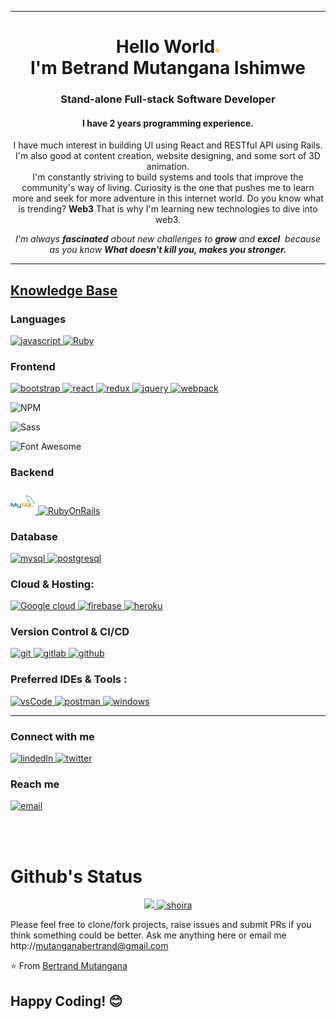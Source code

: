 <p align="center"></p><hr><h1 align="center">Hello World<img src="https://raw.githubusercontent.com/ABSphreak/ABSphreak/master/gifs/Hi.gif" width="8px"><br> I'm Betrand Mutangana Ishimwe</h1><h3 align="center">Stand-alone Full-stack Software Developer  </h3><h4 align="center">I have 2 years programming experience.</h4>
<p align="center">I have much interest in building UI using React and RESTful API using Rails. I'm also good at content creation, website designing, and some sort of 3D animation. <br>
  I'm constantly striving to build systems and tools that improve the community's way of living. Curiosity is the one that pushes me to learn more and seek for more adventure in this internet world. Do you know what is trending? <strong>Web3</strong> That is why I'm learning new technologies to dive into web3.</p>

<p align="center">
  <em>I'm always <b>
fascinated</b>
    about new challenges to 
    <b>grow</b> and 
    <b>excel</b>&nbsp
    because as you know <b>What doesn't kill you, makes you stronger.</b>
  </em> 
  <br>
  
</p>
<hr>
<h2><u><b>Knowledge Base</b></u></h2>

<h3>Languages</h3>
<p>
  <a href="https://developer.mozilla.org/en-US/docs/Web/JavaScript" target="_blank"> 
    <img src="https://img.shields.io/badge/Javascript-F7DF1E.svg?style=for-the-badge&logo=javascript&logoColor=black"
      alt="javascript"/> 
  </a>
   <a href="https://www.ruby-lang.org/en/" target="_blank"> 
    <img src="https://img.shields.io/badge/Ruby-F7DF1E.svg?style=for-the-badge&logo=Ruby&logoColor=red"
      alt="Ruby"/> 
  </a>
</p>
<p>
<h3>Frontend</h3>
<p>
      <a href="https://getbootstrap.com" target="_blank">
    <img src="https://img.shields.io/badge/bootstrap-7952B3.svg?style=for-the-badge&logo=bootstrap&logoColor=white"
      alt="bootstrap"/>
  </a>

  <a href="https://reactjs.org/" target="_blank"> 
    <img src="https://img.shields.io/badge/reactjs-61DAFB.svg?style=for-the-badge&logo=react&logoColor=black"
      alt="react"/> 
  </a>
  
  <a href="https://redux.js.org" target="_blank"> 
    <img src="https://img.shields.io/badge/redux-764ABC.svg?style=for-the-badge&logo=redux&logoColor=white" alt="redux"/> 
  </a> 
  <a href="https://jquery.com/" target="_blank">
    <img src="https://img.shields.io/badge/jquery-0769AD.svg?style=for-the-badge&logo=jquery&logoColor=white" alt="jquery"/> 
  </a>
  <a href="https://webpack.js.org" target="_blank">
    <img src="https://img.shields.io/badge/webpack-8DD6F9.svg?style=for-the-badge&logo=webpack&logoColor=black"
      alt="webpack"/>
  </a>
  
 ![NPM](https://img.shields.io/badge/-npm-000000?style=flat&logo=npm&labelColor=ffffff)
  
 ![Sass](https://img.shields.io/badge/-Sass-000000?style=flat&logo=sass&logoColor=ffffff&labelColor=%23CC6699)
  
![Font Awesome](https://img.shields.io/badge/-font%20awesome-000000?style=flat&logo=font-awesome&logoColor=339AF0&labelColor=ffffff)
  
  
</p>
<p>
<h3>Backend</h3>
<p>

   <a href="https://www.mysql.com/" target="_blank"> <img src="https://raw.githubusercontent.com/devicons/devicon/master/icons/mysql/mysql-original-wordmark.svg" alt="mysql" width="40" height="40"/> </a>
 <a href="https://rubyonrails.org/" target="_blank"> <img src="https://img.shields.io/badge/RubyOnRails-F7DF1E.svg?style=for-the-badge&logo=RubyOnRails&logoColor=red"
      alt="RubyOnRails"/> </a>
</p> 
<h3>Database</h3>
<p>
  <a href="https://www.mysql.com/" target="_blank"> 
    <img src="https://img.shields.io/badge/MySQL-005C84?style=for-the-badge&logo=mysql&logoColor=white"
      alt="mysql"/>
  </a>
   <a href="https://www.postgresql.org/" target="_blank"> 
    <img src="https://img.shields.io/badge/PostGreSql-005C84?style=for-the-badge&logo=PostGreSql&logoColor=blue"
      alt="postgresql"/>
  </a>
 
</p>
<p>
<h3>Cloud & Hosting:</h3>
<p>
  <a href="https://cloud.google.com/" target="_blank">
    <img  src="https://img.shields.io/badge/Google_Cloud-4285F4?style=for-the-badge&logo=google-cloud&logoColor=white" alt="Google cloud"/> 
  </a>
  <a href="https://netlify.com/" target="_blank">
    <img src="https://img.shields.io/badge/netlify-00C7B7.svg?style=for-the-badge&logo=netlify&logoColor=black" alt="firebase"/>
  </a>
  <a href="https://heroku.com" target="_blank"> 
    <img src="https://img.shields.io/badge/heroku-430098.svg?style=for-the-badge&logo=heroku&logoColor=white"
      alt="heroku"/> 
  </a> 
</p>
<p>
<h3>Version Control & CI/CD</h3>
<p>
  <a href="https://git-scm.com/" target="_blank">
    <img src="https://img.shields.io/badge/git-F05032.svg?style=for-the-badge&logo=git&logoColor=white"
      alt="git"/>
  </a>
  <a href="https://gitlab.com" target="_blank">
    <img src="https://img.shields.io/badge/gitlab-181717.svg?style=for-the-badge&logo=gitlab&logoColor=red" alt="gitlab" />
  </a>
   <a href="https://github.com/ELanza-48" target="_blank">
    <img src="https://img.shields.io/badge/github-181717.svg?style=for-the-badge&logo=github&logoColor=white" alt="github" />
  </a>
</p>
<p>
<h3>Preferred IDEs & Tools :</h3>
<p> 
  <a href="https://code.visualstudio.com/" target="_blank">
    <img src="https://img.shields.io/badge/vscode-007ACC.svg?style=for-the-badge&logo=visualstudiocode&logoColor=white" alt="vsCode"/> 
  </a>
  <a href="https://postman.com" target="_blank"> 
    <img src="https://img.shields.io/badge/postman-FF6C37.svg?style=for-the-badge&logo=postman&logoColor=white" alt="postman"/>
  </a>
  <a href="https://www.microsoft.com/fr-fr/windows" target="_blank"> 
    <img src="https://img.shields.io/badge/Windows-0078D6?style=for-the-badge&logo=windows&logoColor=white" alt="windows"/>
  </a>
</p>

----

<h3>Connect with me</h3>

<div style="margin-top:10px">
  <div>
    <a  href="https://www.linkedin.com/in/bertrandmutangana" target="_blank">
      <img src="https://img.shields.io/badge/Linked%20In-0A66C2.svg?style=for-the-badge&logo=linkedin&logoColor=white" alt="lindedIn"/>
    </a>
    <a href="https://twitter.com/BertrandMutanga" target="_blank">
      <img src="https://img.shields.io/badge/Twitter-1DA1F2.svg?style=for-the-badge&logo=twitter&logoColor=white" alt="twitter"/>
    </a>
  </div>
</div>
<p>
<h3>Reach me</h3>

<p>
  <a href="mailto:mutanganabertrand@gmail.com?subject=Feedback%20From%20Github&body=Hello," target="_blank">
    <img src="https://img.shields.io/badge/Gmail-D14836?style=for-the-badge&logo=gmail&logoColor=white" alt="email"/>
  </a>
</p>
  

<br><br>

# Github's Status

  <p align="center">
   <a href="https://github.com/shoirata">
    <img height="180em" src="https://github-readme-stats.vercel.app/api?username=BertrandConxy&show_icons=true&theme=radical"/>
    <img height="180em" src="https://github-readme-stats.vercel.app/api/top-langs/?username=BertrandConxy&show_icons=true&theme=midnight-white&layout=compact" alt="shoira" />
  </a>
</p>
</h3>



Please feel free to clone/fork projects, raise issues and submit PRs if you think something could be better.
Ask me anything here
or email me 
http://mutanganabertrand@gmail.com

⭐️ From [Bertrand Mutangana](https://github.com/BertrandConxy)

## Happy Coding! 😊

<!--
**BertrandConxy/BertrandConxy** is a ✨ _special_ ✨ repository because its `README.md` (this file) appears on your GitHub profile.



